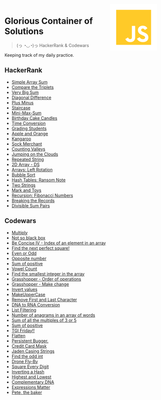 <img src="javascript.png" align="right" />

# Glorious Container of Solutions

> (っ ◔◡◔)っ HackerRank & Codewars

Keeping track of my daily practice.

## HackerRank

<ul>
    <li>
        <a href="https://www.hackerrank.com/challenges/simple-array-sum/problem" target="_blank">Simple Array Sum</a>
    </li>
    <li>
        <a href="https://www.hackerrank.com/challenges/compare-the-triplets" target="_blank">Compare the Triplets</a>
    </li>
    <li>
        <a href="https://www.hackerrank.com/challenges/a-very-big-sum" target="_blank">Very Big Sum</a>
    </li>
    <li>
        <a href="https://www.hackerrank.com/challenges/diagonal-difference" target="_blank">Diagonal Difference</a>
    </li>
    <li>
        <a href="https://www.hackerrank.com/challenges/plus-minus" target="_blank">Plus Minus</a>
    </li>
    <li>
        <a href="https://www.hackerrank.com/challenges/staircase/problem" target="_blank">Staircase</a>
    </li>
    <li>
        <a href="https://www.hackerrank.com/challenges/mini-max-sum/problem" target="_blank">Mini-Max-Sum</a>
    </li>
    <li>
        <a href="https://www.hackerrank.com/challenges/birthday-cake-candles/problem" target="_blank">Birthday Cake Candles</a>
    </li>
    <li>
        <a href="https://www.hackerrank.com/challenges/time-conversion/problem" target="_blank">Time Conversion</a>
    </li>
    <li>
        <a href="https://www.hackerrank.com/challenges/grading/problem" target="_blank">Grading Students</a>
    </li>
    <li>
        <a href="https://www.hackerrank.com/challenges/apple-and-orange/problem" target="_blank">Apple and Orange</a>
    </li>
    <li>
        <a href="https://www.hackerrank.com/challenges/apple-and-orange/problem" target="_blank">Kangaroo</a>
    </li>
    <li>
        <a href="https://www.hackerrank.com/challenges/sock-merchant/problem" target="_blank">Sock Merchant</a>
    </li>
    <li>
        <a href="https://www.hackerrank.com/challenges/counting-valleys/problem" target="_blank">Counting Valleys</a>
    </li>
    <li>
        <a href="https://www.hackerrank.com/challenges/jumping-on-the-clouds/problem" target="_blank">Jumping on the Clouds</a>
    </li>
    <li>
        <a href="https://www.hackerrank.com/challenges/repeated-string/problem" target="_blank">Repeated String</a>
    </li>
    <li>
        <a href="https://www.hackerrank.com/challenges/2d-array/problem" target="_blank">2D Array - DS</a>
    </li>
    <li>
        <a href="https://www.hackerrank.com/challenges/ctci-array-left-rotation/problem" target="_blank">Arrays: Left Rotation</a>
    </li>
    <li>
        <a href="https://www.hackerrank.com/challenges/ctci-bubble-sort/problem" target="_blank">Bubble Sort</a>
    </li>
    <li>
        <a href="https://www.hackerrank.com/challenges/ctci-ranson-note/problem" target="_blank">Hash Tables: Ransom Note</a>
    </li>
    <li>
        <a href="https://www.hackerrank.com/challenges/two-strings/problem" target="_blank">Two Strings</a>
    </li>
    <li>
        <a href="https://www.hackerrank.com/challenges/mark-and-toys/problem" target="_blank">Mark and Toys</a>
    </li>
    <li>
        <a href="https://www.hackerrank.com/challenges/ctci-fibonacci-numbers/problem" target="_blank">Recursion: Fibonacci Numbers</a>
    </li>
    <li>
        <a href="https://www.hackerrank.com/challenges/breaking-best-and-worst-records/problem" target="_blank">Breaking the Records</a>
    </li>
    <li>
        <a href="https://www.hackerrank.com/challenges/divisible-sum-pairs/problem" target="_blank">Divisible Sum Pairs</a>
    </li>
</ul>

## Codewars

<ul>
    <li>
        <a href="https://www.codewars.com/kata/50654ddff44f800200000004" target="_blank">Multiply</a>
    </li>
    <li>
        <a href="https://www.codewars.com/kata/57080f21d531cd94950007eb" target="_blank">Not so black box</a>
    </li>
    <li>
        <a href="https://www.codewars.com/kata/5703c093022cd1aae90012c9" target="_blank">Be Concise IV - Index of an element in an array</a>
    </li>
    <li>
        <a href="https://www.codewars.com/kata/56269eb78ad2e4ced1000013" target="_blank">Find the next perfect square!</a>
    </li>
    <li>
        <a href="https://www.codewars.com/kata/53da3dbb4a5168369a0000fe" target="_blank">Even or Odd</a>
    </li>
    <li>
        <a href="https://www.codewars.com/kata/56dec885c54a926dcd001095" target="_blank">Opposite number</a>
    </li>
    <li>
        <a href="https://www.codewars.com/kata/5715eaedb436cf5606000381" target="_blank">Sum of positive</a>
    </li>
    <li>
        <a href="https://www.codewars.com/kata/54ff3102c1bad923760001f3" target="_blank">Vowel Count</a>
    </li>
    <li>
        <a href="https://www.codewars.com/kata/55a2d7ebe362935a210000b2" target="_blank">Find the smallest integer in the array</a>
    </li>
    <li>
        <a href="https://www.codewars.com/kata/560ecf0cb040de130e00007d" target="_blank">Grasshopper - Order of operations</a>
    </li>
    <li>
        <a href="https://www.codewars.com/kata/560dab9f8b50f89fd6000070" target="_blank">Grasshopper - Make change</a>
    </li>
    <li>
        <a href="https://www.codewars.com/kata/5899dc03bc95b1bf1b0000ad" target="_blank">Invert values</a>
    </li>
    <li>
        <a href="https://www.codewars.com/kata/57a0556c7cb1f31ab3000ad7" target="_blank">MakeUpperCase</a>
    </li>
    <li>
        <a href="https://www.codewars.com/kata/56bc28ad5bdaeb48760009b0" target="_blank">Remove First and Last Character</a>
    </li>
    <li>
        <a href="https://www.codewars.com/kata/5556282156230d0e5e000089" target="_blank">DNA to RNA Conversion</a>
    </li>
    <li>
        <a href="https://www.codewars.com/kata/53dbd5315a3c69eed20002dd" target="_blank">List Filtering</a>
    </li>
    <li>
        <a href="https://www.codewars.com/kata/587e18b97a25e865530000d8" target="_blank">Number of anagrams in an array of words</a>
    </li>
    <li>
        <a href="https://www.codewars.com/kata/57f36495c0bb25ecf50000e7" target="_blank">Sum of all the multiples of 3 or 5</a>
    </li>
    <li>
        <a href="https://www.codewars.com/kata/5715eaedb436cf5606000381" target="_blank">Sum of positive</a>
    </li>
    <li>
        <a href="https://www.codewars.com/kata/5a0d6d8c6975982b5b000383" target="_blank">TGI Friday!!</a>
    </li>
    <li>
        <a href="https://www.codewars.com/kata/5250a89b1625e5decd000413" target="_blank">Flatten</a>
    </li>
    <li>
        <a href="https://www.codewars.com/kata/55bf01e5a717a0d57e0000ec" target="_blank">Persistent Bugger.</a>
    </li>
    <li>
        <a href="https://www.codewars.com/kata/5412509bd436bd33920011bc" target="_blank">Credit Card Mask</a>
    </li>
    <li>
        <a href="https://www.codewars.com/kata/5390bac347d09b7da40006f6" target="_blank">Jaden Casing Strings</a>
    </li>
    <li>
        <a href="https://www.codewars.com/kata/54da5a58ea159efa38000836" target="_blank">Find the odd int</a>
    </li>
    <li>
        <a href="https://www.codewars.com/kata/58356a94f8358058f30004b5" target="_blank">Drone Fly-By</a>
    </li>
    <li>
        <a href="https://www.codewars.com/kata/546e2562b03326a88e000020" target="_blank">Square Every Digit</a>
    </li>
    <li>
        <a href="https://www.codewars.com/kata/5b5604e26dc79e6832000101" target="_blank">Inverting a Hash</a>
    </li>
    <li>
        <a href="https://www.codewars.com/kata/554b4ac871d6813a03000035" target="_blank">Highest and Lowest</a>
    </li>
    <li>
        <a href="https://www.codewars.com/kata/554e4a2f232cdd87d9000038" target="_blank">Complementary DNA</a>
    </li>
    <li>
        <a href="https://www.codewars.com/kata/5ae62fcf252e66d44d00008e" target="_blank">Expressions Matter</a>
    </li>
    <li>
        <a href="https://www.codewars.com/kata/525c65e51bf619685c000059" target="_blank">Pete, the baker</a>
    </li>
</ul>
